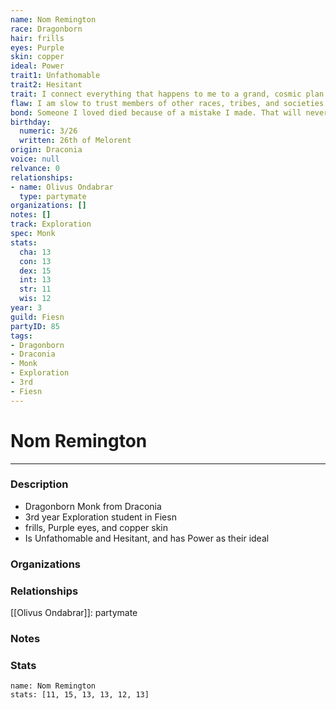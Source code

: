 ```yaml
---
name: Nom Remington
race: Dragonborn
hair: frills
eyes: Purple
skin: copper
ideal: Power
trait1: Unfathomable
trait2: Hesitant
trait: I connect everything that happens to me to a grand, cosmic plan.
flaw: I am slow to trust members of other races, tribes, and societies.
bond: Someone I loved died because of a mistake I made. That will never happen again.
birthday:
  numeric: 3/26
  written: 26th of Melorent
origin: Draconia
voice: null
relvance: 0
relationships:
- name: Olivus Ondabrar
  type: partymate
organizations: []
notes: []
track: Exploration
spec: Monk
stats:
  cha: 13
  con: 13
  dex: 15
  int: 13
  str: 11
  wis: 12
year: 3
guild: Fiesn
partyID: 85
tags:
- Dragonborn
- Draconia
- Monk
- Exploration
- 3rd
- Fiesn
---
```

# Nom Remington
---
### Description
- Dragonborn Monk from Draconia
- 3rd year Exploration student in Fiesn
- frills, Purple eyes, and copper skin
- Is Unfathomable and Hesitant, and has Power as their ideal

### Organizations

### Relationships
[[Olivus Ondabrar]]: partymate

### Notes

### Stats
```statblock
name: Nom Remington
stats: [11, 15, 13, 13, 12, 13]
```
